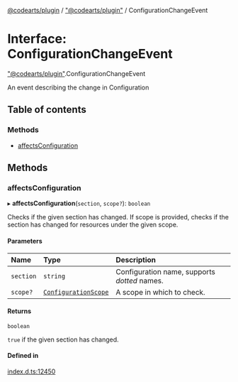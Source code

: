 [@codearts/plugin](../README.md) / ["@codearts/plugin"](../modules/_codearts_plugin_.md) / ConfigurationChangeEvent

# Interface: ConfigurationChangeEvent

["@codearts/plugin"](../modules/_codearts_plugin_.md).ConfigurationChangeEvent

An event describing the change in Configuration

## Table of contents

### Methods

- [affectsConfiguration](codearts_plugin_.ConfigurationChangeEvent.md#affectsconfiguration)

## Methods

### affectsConfiguration

▸ **affectsConfiguration**(`section`, `scope?`): `boolean`

Checks if the given section has changed.
If scope is provided, checks if the section has changed for resources under the given scope.

#### Parameters

| Name | Type | Description |
| :------ | :------ | :------ |
| `section` | `string` | Configuration name, supports _dotted_ names. |
| `scope?` | [`ConfigurationScope`](../modules/_codearts_plugin_.md#configurationscope) | A scope in which to check. |

#### Returns

`boolean`

`true` if the given section has changed.

#### Defined in

[index.d.ts:12450](https://github.com/huaweicloud/cloudide-plugin-api/blob/5055bbd/index.d.ts#L12450)
